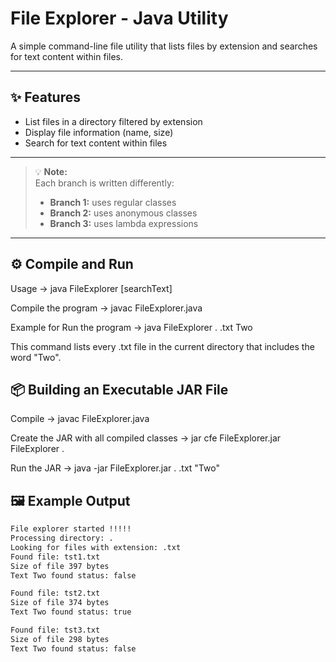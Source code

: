 # File Explorer - Java Utility

A simple command-line file utility that lists files by extension and searches for text content within files.

---

## ✨ Features
- List files in a directory filtered by extension  
- Display file information (name, size)  
- Search for text content within files  

---

> 💡 **Note:**  
> Each branch is written differently:  
> - **Branch 1:** uses regular classes  
> - **Branch 2:** uses anonymous classes  
> - **Branch 3:** uses lambda expressions  

---

## ⚙️ Compile and Run

 Usage -> java FileExplorer <directory> <extension> [searchText]

 Compile the program -> javac FileExplorer.java

 Example for Run the program -> java FileExplorer . .txt Two

 This command lists every .txt file in the current directory that includes the word "Two".


## 📦 Building an Executable JAR File
 Compile -> javac FileExplorer.java

 Create the JAR with all compiled classes -> jar cfe FileExplorer.jar FileExplorer .

 Run the JAR -> java -jar FileExplorer.jar . .txt "Two"

## 🖼️ Example Output

```bash
File explorer started !!!!!
Processing directory: .
Looking for files with extension: .txt
Found file: tst1.txt
Size of file 397 bytes
Text Two found status: false

Found file: tst2.txt
Size of file 374 bytes
Text Two found status: true

Found file: tst3.txt
Size of file 298 bytes
Text Two found status: false
```
